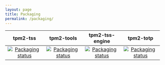 ```yaml
---
layout: page
title: Packaging
permalink: /packaging/
---
```


<script>
  ((window.gitter = {}).chat = {}).options = {
    room: 'tpm2-software/community'
  };
</script>
<script src="https://sidecar.gitter.im/dist/sidecar.v1.js" async defer></script>

| **tpm2-tss** | **tpm2-tools** | **tpm2-tss-engine** | **tpm2-totp** |
| :---: | :---: | :---: | :---: |
| [![Packaging status](https://repology.org/badge/vertical-allrepos/tpm2-tss.svg)](https://repology.org/project/tpm2-tss/versions) | [![Packaging status](https://repology.org/badge/vertical-allrepos/tpm2-tools.svg)](https://repology.org/project/tpm2-tools/versions) | [![Packaging status](https://repology.org/badge/vertical-allrepos/tpm2-tss-engine.svg)](https://repology.org/project/tpm2-tss-engine/versions) | [![Packaging status](https://repology.org/badge/vertical-allrepos/tpm2-totp.svg)](https://repology.org/project/tpm2-totp/versions) |
